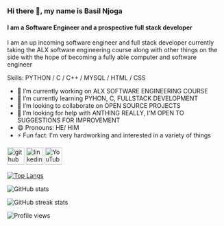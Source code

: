 ### Hi there 👋, my name is Basil Njoga
#### I am a Software Engineer and a prospective full stack developer
I am an up incoming software engineer and full stack developer currently taking the ALX software engineering course along with other things on the side with the hope of becoming a fully able computer and software engineer

Skills: PYTHON / C / C++ / MYSQL / HTML / CSS

- 🔭 I’m currently working on ALX SOFTWARE ENGINEERING COURSE 
- 🌱 I’m currently learning PYHON, C, FULLSTACK DEVELOPMENT 
- 👯 I’m looking to collaborate on OPEN SOURCE PROJECTS 
- 🤔 I’m looking for help with ANTHING REALLY, I'M OPEN TO SUGGESTIONS FOR IMPROVEMENT 
- 😄 Pronouns: HE/ HIM 
- ⚡ Fun fact: I'm very hardworking and interested in a variety of things 


[<img src='https://cdn.jsdelivr.net/npm/simple-icons@3.0.1/icons/github.svg' alt='github' height='40'>](https://github.com/BasilNjoga)  [<img src='https://cdn.jsdelivr.net/npm/simple-icons@3.0.1/icons/linkedin.svg' alt='linkedin' height='40'>](https://www.linkedin.com/in/www.linkedin.com/in/basil-njoga-394414198/)  [<img src='https://cdn.jsdelivr.net/npm/simple-icons@3.0.1/icons/youtube.svg' alt='YouTube' height='40'>](https://www.youtube.com/channel/B6SIL)  

[![Top Langs](https://github-readme-stats.vercel.app/api/top-langs/?username=BasilNjoga)](https://github.com/anuraghazra/github-readme-stats)

![GitHub stats](https://github-readme-stats.vercel.app/api?username=BasilNjoga&show_icons=true)  

![GitHub streak stats](https://github-readme-streak-stats.herokuapp.com/?user=BasilNjoga)  

![Profile views](https://gpvc.arturio.dev/BasilNjoga)  
